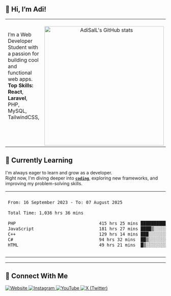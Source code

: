 
## 🚀 Hi, I’m Adi! 


<table>
  <tr>
    <td valign="top" width="55%">
      <p>
        <br>
        I’m a Web Developer Student with a passion for building cool and functional web apps.<br>
        <b>Top Skills:</b><br>
        <b>React</b>,
        <b>Laravel</b>,        
        PHP,
        MySQL,
        TailwindCSS,
      </p>
    </td>
    <td align="center" valign="middle" width="45%">
      <br>
      <img src="https://github-readme-stats.vercel.app/api?username=AdiSalL&show_icons=true&hide_title=true&count_private=true&hide=prs&theme=radical" alt="AdiSalL's GitHub stats" width="375">
    </td>
  </tr>
</table>



## 🌱 Currently Learning

I'm always eager to learn and grow as a developer.  
Right now, I'm diving deeper into <a href="https://en.wikipedia.org/wiki/Coding"><code><b>coding</b></code></a>, exploring new frameworks, and improving my problem-solving skills.


<table border="0">
 <tr>
  <td>
  
 
 <!--START_SECTION:waka-->

```txt
From: 16 September 2023 - To: 07 August 2025

Total Time: 1,036 hrs 36 mins

PHP                                415 hrs 25 mins ██████████░░░░░░░░░░░░░░░   39.65 %
JavaScript                         181 hrs 27 mins ████▒░░░░░░░░░░░░░░░░░░░░   17.32 %
C++                                129 hrs 14 mins ███░░░░░░░░░░░░░░░░░░░░░░   12.33 %
C#                                 94 hrs 32 mins  ██▒░░░░░░░░░░░░░░░░░░░░░░   09.02 %
HTML                               49 hrs 21 mins  █▒░░░░░░░░░░░░░░░░░░░░░░░   04.71 %
```

<!--END_SECTION:waka-->
  </td>
    <td>
   <div align="start">
        <a href="https://open.spotify.com/user/dxso20he52f5d4ti73duavf95">
        <img width="200px" src="https://spotify-github-profile.kittinanx.com/api/view.svg?uid=dxso20he52f5d4ti73duavf95&cover_image=true&theme=default&show_offline=false&background_color=121212&interchange=false" alt="Spotify Now Playing">
    </a>
</div> 

  </td>
 </tr>

</table>

---

 ## 🔗 Connect With Me

<p>
  <a href="https://adisalafudin-com.vercel.app/" target="_blank">
    <img src="https://img.shields.io/badge/Website-Visit-blue?logo=google-chrome&style=for-the-badge" alt="Website" />
  </a>
  <a href="https://instagram.com/adi.salafudin" target="_blank">
    <img src="https://img.shields.io/badge/Instagram-@adi.salafudin-E4405F?logo=instagram&logoColor=white&style=for-the-badge" alt="Instagram" />
  </a>
  <a href="https://youtube.com/@adisalafudin" target="_blank">
    <img src="https://img.shields.io/badge/YouTube-Subscribe-FF0000?logo=youtube&logoColor=white&style=for-the-badge" alt="YouTube" />
  </a>
  <a href="https://x.com/telotraash" target="_blank">
    <img src="https://img.shields.io/badge/X-@telotraash-000000?logo=x&logoColor=white&style=for-the-badge" alt="X (Twitter)" />
  </a>
</p>


